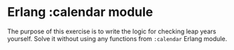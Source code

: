 # Erlang :calendar module

The purpose of this exercise is to write the logic for checking leap years yourself. Solve it without using any functions from `:calendar` Erlang module.
